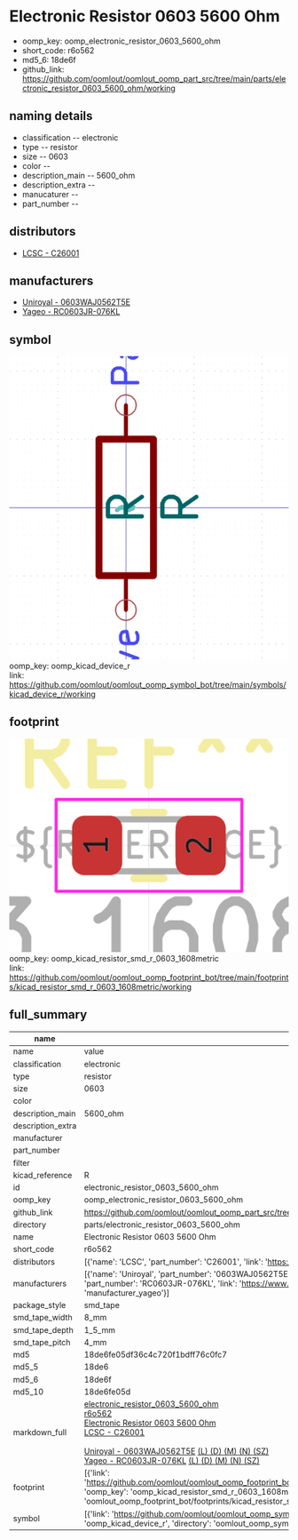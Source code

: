 # Electronic Resistor 0603 5600 Ohm

  
* oomp_key: oomp_electronic_resistor_0603_5600_ohm 
* short_code: r6o562
* md5_6: 18de6f  
* github_link: https://github.com/oomlout/oomlout_oomp_part_src/tree/main/parts/electronic_resistor_0603_5600_ohm/working  
## naming details
* classification -- electronic
* type -- resistor
* size -- 0603
* color -- 
* description_main -- 5600_ohm
* description_extra -- 
* manucaturer -- 
* part_number -- 

## distributors
* [LCSC - C26001](https://lcsc.com/product-detail/C26001.html)  

## manufacturers
* [Uniroyal - 0603WAJ0562T5E]()  
* [Yageo - RC0603JR-076KL](https://www.yageo.com/en/Chart/Download/pdf/RC0603JR-076KL)  

## symbol

![](symbol/0/working/working_600.png)  
oomp_key: oomp_kicad_device_r  
link: https://github.com/oomlout/oomlout_oomp_symbol_bot/tree/main/symbols/kicad_device_r/working  

## footprint

![](footprint/0/working/working_600.png)  
oomp_key: oomp_kicad_resistor_smd_r_0603_1608metric  
link: https://github.com/oomlout/oomlout_oomp_footprint_bot/tree/main/footprints/kicad_resistor_smd_r_0603_1608metric/working  

## full_summary
| name | value | 
| --- | --- | 
| name | value | 
| classification | electronic | 
| type | resistor | 
| size | 0603 | 
| color |  | 
| description_main | 5600_ohm | 
| description_extra |  | 
| manufacturer |  | 
| part_number |  | 
| filter |  | 
| kicad_reference | R | 
| id | electronic_resistor_0603_5600_ohm | 
| oomp_key | oomp_electronic_resistor_0603_5600_ohm | 
| github_link | https://github.com/oomlout/oomlout_oomp_part_src/tree/main/parts/electronic_resistor_0603_5600_ohm/working | 
| directory | parts/electronic_resistor_0603_5600_ohm | 
| name | Electronic Resistor 0603 5600 Ohm | 
| short_code | r6o562 | 
| distributors | [{'name': 'LCSC', 'part_number': 'C26001', 'link': 'https://lcsc.com/product-detail/C26001.html', 'id': 'distributor_lcsc'}] | 
| manufacturers | [{'name': 'Uniroyal', 'part_number': '0603WAJ0562T5E', 'link': '', 'id': 'manufacturer_uniroyal'}, {'name': 'Yageo', 'part_number': 'RC0603JR-076KL', 'link': 'https://www.yageo.com/en/Chart/Download/pdf/RC0603JR-076KL', 'id': 'manufacturer_yageo'}] | 
| package_style | smd_tape | 
| smd_tape_width | 8_mm | 
| smd_tape_depth | 1_5_mm | 
| smd_tape_pitch | 4_mm | 
| md5 | 18de6fe05df36c4c720f1bdff76c0fc7 | 
| md5_5 | 18de6 | 
| md5_6 | 18de6f | 
| md5_10 | 18de6fe05d | 
| markdown_full | [electronic_resistor_0603_5600_ohm](https://github.com/oomlout/oomlout_oomp_part_src/tree/main/parts/electronic_resistor_0603_5600_ohm/working)<br>[r6o562](https://github.com/oomlout/oomlout_oomp_part_src/tree/main/parts/electronic_resistor_0603_5600_ohm/working)<br>[Electronic Resistor 0603 5600 Ohm](https://github.com/oomlout/oomlout_oomp_part_src/tree/main/parts/electronic_resistor_0603_5600_ohm/working)<br>[LCSC - C26001<br>](https://lcsc.com/product-detail/C26001.html)<br>[Uniroyal - 0603WAJ0562T5E]() [(L)  ](https://www.lcsc.com/search?q=0603WAJ0562T5E)[(D)  ](https://www.digikey.com/en/products?,keywords=0603WAJ0562T5E)[(M)  ](https://www.mouser.com/Search/Refine?Keyword=0603WAJ0562T5E)[(N)  ](https://www.newark.com/search?st=0603WAJ0562T5E)[(SZ)  ](https://so.szlcsc.com/global.html?k=0603WAJ0562T5E)<br>[Yageo - RC0603JR-076KL](https://www.yageo.com/en/Chart/Download/pdf/RC0603JR-076KL) [(L)  ](https://www.lcsc.com/search?q=RC0603JR-076KL)[(D)  ](https://www.digikey.com/en/products?,keywords=RC0603JR-076KL)[(M)  ](https://www.mouser.com/Search/Refine?Keyword=RC0603JR-076KL)[(N)  ](https://www.newark.com/search?st=RC0603JR-076KL)[(SZ)  ](https://so.szlcsc.com/global.html?k=RC0603JR-076KL)<br> | 
| footprint | [{'link': 'https://github.com/oomlout/oomlout_oomp_footprint_bot/tree/main/foootprntss/kicad_resistor_smd_r_0603_1608metric', 'oomp_key': 'oomp_kicad_resistor_smd_r_0603_1608metric', 'directory': 'oomlout_oomp_footprint_bot/footprints/kicad_resistor_smd_r_0603_1608metric//working/working.kicad_mod'}] | 
| symbol | [{'link': 'https://github.com/oomlout/oomlout_oomp_symbol_bot/tree/main/symbols/kicad_device_r', 'oomp_key': 'oomp_kicad_device_r', 'directory': 'oomlout_oomp_symbol_bot/symbols/kicad_device_r//working/working.kicad_sym'}] | 
